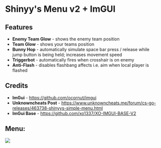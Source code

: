 # Shinyy's Menu v2 + ImGUI
## Features
*   **Enemy Team Glow** - shows the enemy team position
*   **Team Glow** - shows your teams position
*   **Bunny Hop** - automatically simulate space bar press / release while jump button is being held; increases movement speed
*   **Triggerbot** - automatically fires when crosshair is on enemy
*   **Anti-Flash** - disables flashbang affects i.e. aim when local player is flashed

## Credits
*   **ImGui** - https://github.com/ocornut/imgui
*   **Unknowncheats Post** - https://www.unknowncheats.me/forum/cs-go-releases/463738-shinyys-simple-menu.html
*   **ImGui Base** - https://github.com/xo1337/XO-IMGUI-BASE-V2

## Menu:
<img src="https://i.imgur.com/n2SUUaP.png">
 
